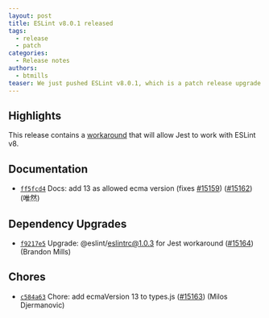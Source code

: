```yaml
---
layout: post
title: ESLint v8.0.1 released
tags:
  - release
  - patch
categories:
  - Release notes
authors: 
  - btmills
teaser: We just pushed ESLint v8.0.1, which is a patch release upgrade of ESLint. This release contains a workaround that will allow Jest to work with ESLint v8.
---
```


## Highlights

This release contains a [workaround](https://github.com/eslint/eslintrc/pull/57) that will allow Jest to work with ESLint v8.

## Documentation


* [`ff5fcd4`](https://github.com/eslint/eslint/commit/ff5fcd4d9bf43354a1b85d1f7ec1c4e1c0e5cbd9) Docs: add 13 as allowed ecma version (fixes [#15159](https://github.com/eslint/eslint/issues/15159)) ([#15162](https://github.com/eslint/eslint/issues/15162)) (唯然)




## Dependency Upgrades


* [`f9217e5`](https://github.com/eslint/eslint/commit/f9217e527e1c49c6244400c4a58b6d1c14de51db) Upgrade: @eslint/eslintrc@1.0.3 for Jest workaround ([#15164](https://github.com/eslint/eslint/issues/15164)) (Brandon Mills)






## Chores


* [`c584a63`](https://github.com/eslint/eslint/commit/c584a63e2d6d9c0a66e5c5a5d43bc8148c054f5d) Chore: add ecmaVersion 13 to types.js ([#15163](https://github.com/eslint/eslint/issues/15163)) (Milos Djermanovic)
